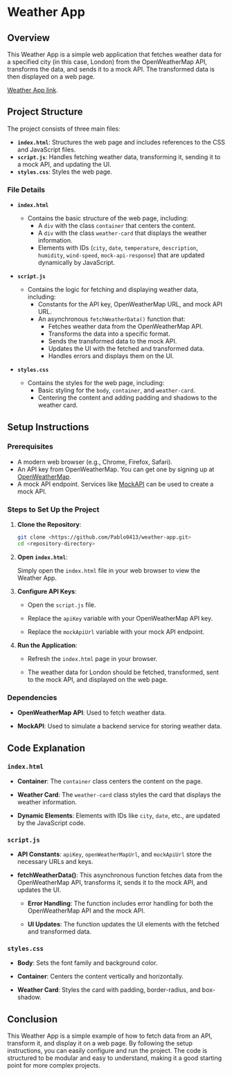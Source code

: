 # Weather App

## Overview

This Weather App is a simple web application that fetches weather data for a specified city (in this case, London) from the OpenWeatherMap API, transforms the data, and sends it to a mock API. The transformed data is then displayed on a web page.

[Weather App link](https://pablo0413.github.io/weather-app/).

## Project Structure

The project consists of three main files:

- **`index.html`**: Structures the web page and includes references to the CSS and JavaScript files.
- **`script.js`**: Handles fetching weather data, transforming it, sending it to a mock API, and updating the UI.
- **`styles.css`**: Styles the web page.

### File Details

- **`index.html`**
  - Contains the basic structure of the web page, including:
    - A `div` with the class `container` that centers the content.
    - A `div` with the class `weather-card` that displays the weather information.
    - Elements with IDs (`city`, `date`, `temperature`, `description`, `humidity`, `wind-speed`, `mock-api-response`) that are updated dynamically by JavaScript.

- **`script.js`**
  - Contains the logic for fetching and displaying weather data, including:
    - Constants for the API key, OpenWeatherMap URL, and mock API URL.
    - An asynchronous `fetchWeatherData()` function that:
      - Fetches weather data from the OpenWeatherMap API.
      - Transforms the data into a specific format.
      - Sends the transformed data to the mock API.
      - Updates the UI with the fetched and transformed data.
      - Handles errors and displays them on the UI.

- **`styles.css`**
  - Contains the styles for the web page, including:
    - Basic styling for the `body`, `container`, and `weather-card`.
    - Centering the content and adding padding and shadows to the weather card.

## Setup Instructions

### Prerequisites

- A modern web browser (e.g., Chrome, Firefox, Safari).
- An API key from OpenWeatherMap. You can get one by signing up at [OpenWeatherMap](https://openweathermap.org/).
- A mock API endpoint. Services like [MockAPI](https://mockapi.io/) can be used to create a mock API.

### Steps to Set Up the Project

1. **Clone the Repository**:
   ```bash
   git clone <https://github.com/Pablo0413/weather-app.git>
   cd <repository-directory>
   ```
2. **Open `index.html`**:

   Simply open the `index.html` file in your web browser to view the Weather App.

3. **Configure API Keys**:

   - Open the `script.js` file.

   - Replace the `apiKey` variable with your OpenWeatherMap API key.

   - Replace the `mockApiUrl` variable with your mock API endpoint.

4. **Run the Application**:

   - Refresh the `index.html` page in your browser.

   - The weather data for London should be fetched, transformed, sent to the mock API, and displayed on the web page.

### Dependencies

- **OpenWeatherMap API**: Used to fetch weather data.

- **MockAPI**: Used to simulate a backend service for storing weather data.

## Code Explanation

### `index.html`

- **Container**: The `container` class centers the content on the page.

- **Weather Card**: The `weather-card` class styles the card that displays the weather information.

- **Dynamic Elements**: Elements with IDs like `city`, `date`, etc., are updated by the JavaScript code.

### `script.js`

- **API Constants**: `apiKey`, `openWeatherMapUrl`, and `mockApiUrl` store the necessary URLs and keys.

- **fetchWeatherData()**: This asynchronous function fetches data from the OpenWeatherMap API, transforms it, sends it to the mock API, and updates the UI.

  - **Error Handling**: The function includes error handling for both the OpenWeatherMap API and the mock API.

  - **UI Updates**: The function updates the UI elements with the fetched and transformed data.

### `styles.css`

- **Body**: Sets the font family and background color.

- **Container**: Centers the content vertically and horizontally.

- **Weather Card**: Styles the card with padding, border-radius, and box-shadow.

## Conclusion

This Weather App is a simple example of how to fetch data from an API, transform it, and display it on a web page. By following the setup instructions, you can easily configure and run the project. The code is structured to be modular and easy to understand, making it a good starting point for more complex projects.
